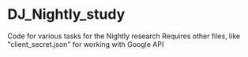 # DJ_Nightly_study
Code for various tasks for the Nightly research
Requires other files, like "client_secret.json" for working with Google API
